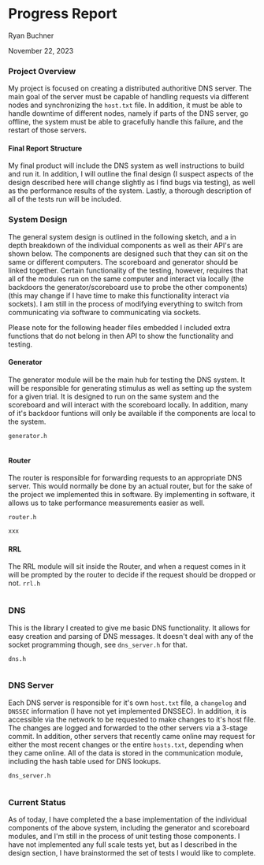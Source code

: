 # Progress Report

Ryan Buchner

November 22, 2023

### Project Overview

My project is focused on creating a distributed authoritive DNS server. The main goal of the server must be capable of handling requests via different nodes and synchronizing the `host.txt` file. In addition, it must be able to handle downtime of different nodes, namely if parts of the DNS server, go offline, the system must be able to gracefully handle this failure, and the restart of those servers.

#### Final Report Structure

My final product will include the DNS system as well instructions to build and run it. In addition, I will outline the final design (I suspect aspects of the design described here will change slightly as I find bugs via testing), as well as the performance results of the system. Lastly, a thorough description of all of the tests run will be included.

### System Design

The general system design is outlined in the following sketch, and a in depth breakdown of the individual components as well as their API's are shown below. The components are designed such that they can sit on the same or different computers. The scoreboard and generator should be linked together. Certain functionality of the testing, however, requires that all of the modules run on the same computer and interact via locally (the backdoors the generator/scoreboard use to probe the other components) (this may change if I have time to make this functionality interact via sockets). I am still in the process of modifying everything to switch from communicating via software to communicating via sockets.

Please note for the following header files embedded I included extra functions that do not belong in then API to show the functionality and testing.

#### Generator

The generator module will be the main hub for testing the DNS system. It will be responsible for generating stimulus as well as setting up the system for a given trial. It is designed to run on the same system and the scoreboard and will interact with the scoreboard locally. In addition, many of it's backdoor funtions will only be available if the components are local to the system.

`generator.h`
```c

```


#### Router

The router is responsible for forwarding requests to an appropriate DNS server. This would normally be done by an actual router, but for the sake of the project we implemented this in software. By implementing in software, it allows us to take performance measurements easier as well.

`router.h`
```c
xxx
```

#### RRL

The RRL module will sit inside the Router, and when a request comes in it will be prompted by the router to decide if the request should be dropped or not.
`rrl.h`
```c

```

### DNS

This is the library I created to give me basic DNS functionality. It allows for easy creation and parsing of DNS messages. It doesn't deal with any of the socket programming though, see `dns_server.h` for that.

`dns.h`
```c

```

### DNS Server

Each DNS server is responsible for it's own `host.txt` file, a `changelog` and `DNSSEC` information (I have not yet implemented DNSSEC). In addition, it is accessible via the network to be requested to make changes to it's host file. The changes are logged and forwarded to the other servers via a 3-stage commit. In addition, other servers that recently came online may request for either the most recent changes or the entire `hosts.txt`, depending when they came online. All of the data is stored in the communication module, including the hash table used for DNS lookups.

`dns_server.h`
```c

```

### Current Status

As of today, I have completed the a base implementation of the individual components of the above system, including the generator and scoreboard modules, and I'm still in the process of unit testing those components. I have not implemented any full scale tests yet, but as I described in the design section, I have brainstormed the set of tests I would like to complete.